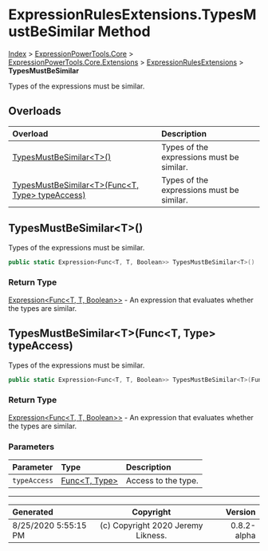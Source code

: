 ﻿# ExpressionRulesExtensions.TypesMustBeSimilar Method

[Index](../index.md) > [ExpressionPowerTools.Core](ExpressionPowerTools.Core.a.md) > [ExpressionPowerTools.Core.Extensions](ExpressionPowerTools.Core.Extensions.n.md) > [ExpressionRulesExtensions](ExpressionPowerTools.Core.Extensions.ExpressionRulesExtensions.cs.md) > **TypesMustBeSimilar**

Types of the expressions must be similar.

## Overloads

| Overload | Description |
| :-- | :-- |
| [TypesMustBeSimilar&lt;T>()](#typesmustbesimilart) | Types of the expressions must be similar. |
| [TypesMustBeSimilar&lt;T>(Func&lt;T, Type> typeAccess)](#typesmustbesimilartfunct-type-typeaccess) | Types of the expressions must be similar. |
## TypesMustBeSimilar&lt;T>()

Types of the expressions must be similar.

```csharp
public static Expression<Func<T, T, Boolean>> TypesMustBeSimilar<T>()
```

### Return Type

 [Expression&lt;Func&lt;T, T, Boolean>>](https://docs.microsoft.com/dotnet/api/system.linq.expressions.expression-1)  - An expression that evaluates whether the types are similar.


## TypesMustBeSimilar&lt;T>(Func&lt;T, Type> typeAccess)

Types of the expressions must be similar.

```csharp
public static Expression<Func<T, T, Boolean>> TypesMustBeSimilar<T>(Func<T, Type> typeAccess)
```

### Return Type

 [Expression&lt;Func&lt;T, T, Boolean>>](https://docs.microsoft.com/dotnet/api/system.linq.expressions.expression-1)  - An expression that evaluates whether the types are similar.

### Parameters

| Parameter | Type | Description |
| :-- | :-- | :-- |
| `typeAccess` | [Func&lt;T, Type>](https://docs.microsoft.com/dotnet/api/system.func-2) | Access to the type. |



---

| Generated | Copyright | Version |
| :-- | :-: | --: |
| 8/25/2020 5:55:15 PM | (c) Copyright 2020 Jeremy Likness. | 0.8.2-alpha |
